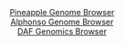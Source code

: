 <div id="Pineapple_Genome_Browser" align="center">
  <a href="https://igv.org/app/?sessionURL=blob:zZNdb5swFIb_i6VWm0TAhgYCUjTRNEk_tmxrlmZrVSGHGOIVbGYbyIfy33cWbdrNKjUXmyZxYY4Mft.Hhx1qmNJcChQh1yZdmxBkIb2S7ZSWVcEmtGQaRRktNLOQYhlTTKQMRTuUUW3o7PYtPLkyptKR43BTdUoqcmlrz6Yl3UpBW22nsnQGsijoQipqpNLOuaKNdHjedFq2oFVlw9me3XWW1FCHFtVKCi2diok8aeF9ya9RkjMhS5aUdWH4IUACeSDj0s7om3g.jdOUaX3DNlfLfnxzFd95w9n92B_cz95fzmf._HTKc0FNrVj_oik_zNpLkg4W0xN3NB2ScOOGGNdfz7L8xLs4Ha4rrpjuk4D0vJ4bkgDQcLFk6_.pNVz8yObjLBs.5Xd8HgYn7vlHfzK6xs0oxnrtXb57pvneQoVMa3ABpSsVRARbHvatrut3fixJz8I4BD5KchQ9PFrIKJo.wfaHHTKbCoxBmn2rD_JYSKolUyjqAO6AhKHbPQvOcBiSvbVDtSr.HtzR7DYMsBu7rp9kvDCg8zLRotI2FcJu0szOt0fSPP.kJtV4MliBRPyzDrf.TU_G8KMAW.k9bxIcf_iIUPYlqf6Jey8JYpvFscLVX_K8vRu7jfHCUm5FG69H3cl0HG97f8TTg7LHocmkKqmB_TCB25_GNVRxKgwMGq75ghfcbOZAUbYoIq4H4qJUFhJMRCpfvMIWtkgXv_4tqLd_3H8H">Pineapple Genome Browser</a>
</div>
<div id="Alphonso_Genome_Browser" align="center">
  <a href="https://igv.org/app/?sessionURL=blob:zZRtb5swFIX_i6VWm0TAQAMBqZqSruna9G1taZpWFXLAEKtgU9tASJT_vptq076sUvNh0yRbtq8MPuf4kdeooVIxwVGIHNPum7aNDKQWor0lZVXQS1JShcKMFIoaSNKMSsoTisI1yojSJLo5hy8XWlcqtCymq15JeC5M5ZqkJCvBSavMRJTWkSgKMheSaCGVNZKkERbLm15L56SqTDjbNftWSjSxSFEtBFfCqijP4xb.F_8qxTnloqRxWReavQmIQQ9oTM2MfBlOb4dJQpWa0O40PRxOTof37nH0eOIdPUZX36aRN92_ZTknupb0MJo03vc9Z7TnjMuZPevEHa3HR6NW1OnMbV723K_7x8uKSaoObd8euAMX9zGEw3hKl_.Tb2hsR._nCbiOglVzRx5gdj26qlMtHun5xcA_8y_e8b4xUCGSGnhAyUL6oY0NF3tG3_F626k9MDAOICEpGAqfng2kJUleYPvTGumuAmqQoq_1G0AGEjKlEoW9AGPfDgKnf.Af4CCwN8Ya1bL4e_GOo5vAx87Qcbw4Y4UGpNNY8UqZhHOzSTIzX.2Yp8c4KU7mg5XTQpxs8KK3Q3favM6ih7P3WYLj364RzH5E1T.h7yNCTD3fFTlOH7CougO8uh.rJcTTQV947OTmYnWtjv8Y0fYt2i2eTMiSaNgPFVj.pK4hkhGuodAwxeasYLqbQpKiRaHtuAAvSkQhgEYk8_knbGDD7uPPvyF1N8.bHw--">Alphonso Genome Browser</a>
</div>


<div id="DAF_Genomics_Browser" align="center">
  <a href="https://igv.org/app/?sessionURL=blob:tZF5a9swGMa_i6D9y3Zs2fEFYZimSUvH2jW4hpQSNPv1kejwJLlpFvLdJ7yOwUYZgw508h7PI_2O6Bmk6gRHKcKON3U8D1lItWK_Iqyn8IkwUCitCVVgIQk1SOAloPSIaqI0ye8_mspW616lk0lFarsBLlhXKkf5DultJQbdgkm1sUMY.SY42SunFMwkazIhtG8FV2JCyhKUst1JD7zZ7IlZfsY2Y0vYsIHqblTdGBPGWOXUxLjteAUvfzHyH5TN6D5kxSob62_gcF3Nspvr7MG_zNfL8GKd314VeVicr7qGEz1ImN1hPv.cPO8uzvBiu68Hsy199eCzYt4U1D3z5.eXL30nQc28yIv9GCdxgE4WoqIcDAZUttJLvcCKcGzhILBfj_40NP8gRYfSxycLaUnKnUl_PCJ96A0spODrMHKzkJAVSJTaietGXpLgaRAFbpJ4J.uIBknfmeYiv08iF2cYh84Xwox.3dHxC43Qn8H3QvlbZzP_FdVyV2RJ5rO7OJzTRXUVlOtoeci3zXb3BiYLvfmsWkhGtAn9uL5CIdSoMeD6FxX_9HT6Dg--">DAF Genomics Browser</a>
</div>
